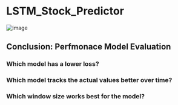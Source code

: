 # LSTM_Stock_Predictor

![image](https://user-images.githubusercontent.com/70820754/106659604-35445780-655c-11eb-901d-a0eae9517092.png)

## Conclusion: Perfmonace Model Evaluation



### Which model has a lower loss?



### Which model tracks the actual values better over time?



### Which window size works best for the model?
